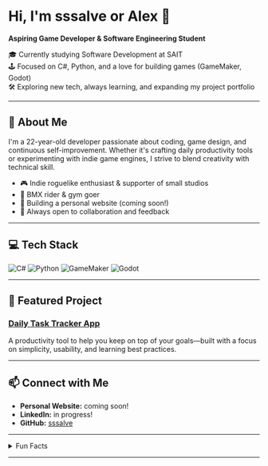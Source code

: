 # Hi, I'm sssalve or Alex 👋

**Aspiring Game Developer & Software Engineering Student**

🎓 Currently studying Software Development at SAIT  
🕹️ Focused on C#, Python, and a love for building games (GameMaker, Godot)  
🛠️ Exploring new tech, always learning, and expanding my project portfolio

---

## 🚀 About Me

I'm a 22-year-old developer passionate about coding, game design, and continuous self-improvement. Whether it's crafting daily productivity tools or experimenting with indie game engines, I strive to blend creativity with technical skill.

- 🎮 Indie roguelike enthusiast & supporter of small studios
- 🚴 BMX rider & gym goer
- 🌱 Building a personal website (coming soon!)
- 🤝 Always open to collaboration and feedback

---

## 💻 Tech Stack

![C#](https://img.shields.io/badge/-C%23-239120?logo=c-sharp&logoColor=white&style=flat-square)
![Python](https://img.shields.io/badge/-Python-3776AB?logo=python&logoColor=white&style=flat-square)
![GameMaker](https://img.shields.io/badge/-GameMaker-000000?logo=gamemaker&logoColor=white&style=flat-square)
![Godot](https://img.shields.io/badge/-Godot-478CBF?logo=godot-engine&logoColor=white&style=flat-square)

---

## 🌟 Featured Project

### [Daily Task Tracker App](https://github.com/sssalve/daily-task-tracker)
A productivity tool to help you keep on top of your goals—built with a focus on simplicity, usability, and learning best practices.

---

## 📫 Connect with Me

- **Personal Website:** coming soon!
- **LinkedIn:** in progress!
- **GitHub:** [sssalve](https://github.com/sssalve)

---

<details>
  <summary>Fun Facts</summary>

  - If I’m not coding or gaming, you’ll probably find me at the BMX park or the gym.
  - I love supporting indie games and learning from small, passionate teams.
  - Always looking for new challenges and ways to grow as a developer!
</details>

---
